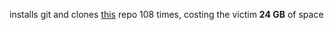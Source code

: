 installs git and clones [this](https://github.com/zaherbaveaur/hi) repo 108 times, costing the victim **24 GB** of space
